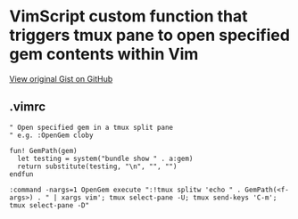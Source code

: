 # VimScript custom function that triggers tmux pane to open specified gem contents within Vim

[View original Gist on GitHub](https://gist.github.com/Integralist/e24848ee273fe4adab2c)

## .vimrc

```vim script
" Open specified gem in a tmux split pane
" e.g. :OpenGem cloby

fun! GemPath(gem)
  let testing = system("bundle show " . a:gem)
  return substitute(testing, "\n", "", "")
endfun

:command -nargs=1 OpenGem execute ":!tmux splitw 'echo " . GemPath(<f-args>) . " | xargs vim'; tmux select-pane -U; tmux send-keys 'C-m'; tmux select-pane -D"
```


